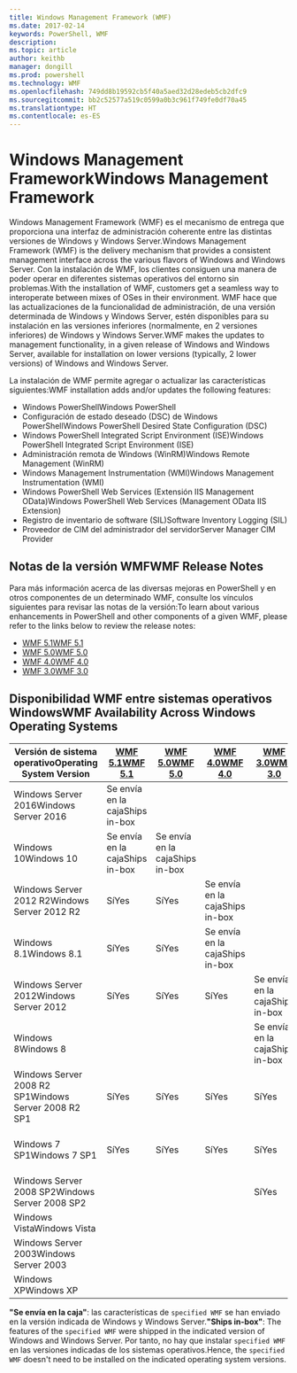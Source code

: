 ```yaml
---
title: Windows Management Framework (WMF)
ms.date: 2017-02-14
keywords: PowerShell, WMF
description: 
ms.topic: article
author: keithb
manager: dongill
ms.prod: powershell
ms.technology: WMF
ms.openlocfilehash: 749dd8b19592cb5f40a5aed32d28edeb5cb2dfc9
ms.sourcegitcommit: bb2c52577a519c0599a0b3c961f749fe0df70a45
ms.translationtype: HT
ms.contentlocale: es-ES
---
```

# <a name="windows-management-framework"></a><span data-ttu-id="f9db0-103">Windows Management Framework</span><span class="sxs-lookup"><span data-stu-id="f9db0-103">Windows Management Framework</span></span>

<span data-ttu-id="f9db0-104">Windows Management Framework (WMF) es el mecanismo de entrega que proporciona una interfaz de administración coherente entre las distintas versiones de Windows y Windows Server.</span><span class="sxs-lookup"><span data-stu-id="f9db0-104">Windows Management Framework (WMF) is the delivery mechanism that provides a consistent management interface across the various flavors of Windows and Windows Server.</span></span>
<span data-ttu-id="f9db0-105">Con la instalación de WMF, los clientes consiguen una manera de poder operar en diferentes sistemas operativos del entorno sin problemas.</span><span class="sxs-lookup"><span data-stu-id="f9db0-105">With the installation of WMF, customers get a seamless way to interoperate between mixes of OSes in their environment.</span></span>
<span data-ttu-id="f9db0-106">WMF hace que las actualizaciones de la funcionalidad de administración, de una versión determinada de Windows y Windows Server, estén disponibles para su instalación en las versiones inferiores (normalmente, en 2 versiones inferiores) de Windows y Windows Server.</span><span class="sxs-lookup"><span data-stu-id="f9db0-106">WMF makes the updates to management functionality, in a given release of Windows and Windows Server, available for installation on lower versions (typically, 2 lower versions) of Windows and Windows Server.</span></span>

<span data-ttu-id="f9db0-107">La instalación de WMF permite agregar o actualizar las características siguientes:</span><span class="sxs-lookup"><span data-stu-id="f9db0-107">WMF installation adds and/or updates the following features:</span></span>

- <span data-ttu-id="f9db0-108">Windows PowerShell</span><span class="sxs-lookup"><span data-stu-id="f9db0-108">Windows PowerShell</span></span>
- <span data-ttu-id="f9db0-109">Configuración de estado deseado (DSC) de Windows PowerShell</span><span class="sxs-lookup"><span data-stu-id="f9db0-109">Windows PowerShell Desired State Configuration (DSC)</span></span>
- <span data-ttu-id="f9db0-110">Windows PowerShell Integrated Script Environment (ISE)</span><span class="sxs-lookup"><span data-stu-id="f9db0-110">Windows PowerShell Integrated Script Environment (ISE)</span></span>
- <span data-ttu-id="f9db0-111">Administración remota de Windows (WinRM)</span><span class="sxs-lookup"><span data-stu-id="f9db0-111">Windows Remote Management (WinRM)</span></span>
- <span data-ttu-id="f9db0-112">Windows Management Instrumentation (WMI)</span><span class="sxs-lookup"><span data-stu-id="f9db0-112">Windows Management Instrumentation (WMI)</span></span>
- <span data-ttu-id="f9db0-113">Windows PowerShell Web Services (Extensión IIS Management OData)</span><span class="sxs-lookup"><span data-stu-id="f9db0-113">Windows PowerShell Web Services (Management OData IIS Extension)</span></span>
- <span data-ttu-id="f9db0-114">Registro de inventario de software (SIL)</span><span class="sxs-lookup"><span data-stu-id="f9db0-114">Software Inventory Logging (SIL)</span></span>
- <span data-ttu-id="f9db0-115">Proveedor de CIM del administrador del servidor</span><span class="sxs-lookup"><span data-stu-id="f9db0-115">Server Manager CIM Provider</span></span>

## <a name="wmf-release-notes"></a><span data-ttu-id="f9db0-116">Notas de la versión WMF</span><span class="sxs-lookup"><span data-stu-id="f9db0-116">WMF Release Notes</span></span>

<span data-ttu-id="f9db0-117">Para más información acerca de las diversas mejoras en PowerShell y en otros componentes de un determinado WMF, consulte los vínculos siguientes para revisar las notas de la versión:</span><span class="sxs-lookup"><span data-stu-id="f9db0-117">To learn about various enhancements in PowerShell and other components of a given WMF, please refer to the links below to review the release notes:</span></span>

- [<span data-ttu-id="f9db0-118">WMF 5.1</span><span class="sxs-lookup"><span data-stu-id="f9db0-118">WMF 5.1</span></span>](5.1/release-notes.md)
- [<span data-ttu-id="f9db0-119">WMF 5.0</span><span class="sxs-lookup"><span data-stu-id="f9db0-119">WMF 5.0</span></span>](5.0/releasenotes.md)
- [<span data-ttu-id="f9db0-120">WMF 4.0</span><span class="sxs-lookup"><span data-stu-id="f9db0-120">WMF 4.0</span></span>](https://download.microsoft.com/download/3/D/6/3D61D262-8549-4769-A660-230B67E15B25/Windows%20Management%20Framework%204%200%20Release%20Notes.docx)
- [<span data-ttu-id="f9db0-121">WMF 3.0</span><span class="sxs-lookup"><span data-stu-id="f9db0-121">WMF 3.0</span></span>](https://download.microsoft.com/download/E/7/6/E76850B8-DA6E-4FF5-8CCE-A24FC513FD16/WMF%203%20Release%20Notes.docx)

## <a name="wmf-availability-across-windows-operating-systems"></a><span data-ttu-id="f9db0-122">Disponibilidad WMF entre sistemas operativos Windows</span><span class="sxs-lookup"><span data-stu-id="f9db0-122">WMF Availability Across Windows Operating Systems</span></span>

| <span data-ttu-id="f9db0-123">Versión de sistema operativo</span><span class="sxs-lookup"><span data-stu-id="f9db0-123">Operating System Version</span></span> | [<span data-ttu-id="f9db0-124">WMF 5.1</span><span class="sxs-lookup"><span data-stu-id="f9db0-124">WMF 5.1</span></span>](https://aka.ms/wmf51download) | [<span data-ttu-id="f9db0-125">WMF 5.0</span><span class="sxs-lookup"><span data-stu-id="f9db0-125">WMF 5.0</span></span>](https://aka.ms/wmf5download) | [<span data-ttu-id="f9db0-126">WMF 4.0</span><span class="sxs-lookup"><span data-stu-id="f9db0-126">WMF 4.0</span></span>](https://aka.ms/wmf4download) |  [<span data-ttu-id="f9db0-127">WMF 3.0</span><span class="sxs-lookup"><span data-stu-id="f9db0-127">WMF 3.0</span></span>](https://aka.ms/wmf3download) | [<span data-ttu-id="f9db0-128">WMF 2.0</span><span class="sxs-lookup"><span data-stu-id="f9db0-128">WMF 2.0</span></span>](https://aka.ms/wmf2download) |
| ------------------------ | ----------- | ----------- | ----------- | ------------ |  ------------- |
| <span data-ttu-id="f9db0-129">Windows Server 2016</span><span class="sxs-lookup"><span data-stu-id="f9db0-129">Windows Server 2016</span></span> | <span data-ttu-id="f9db0-130">Se envía en la caja</span><span class="sxs-lookup"><span data-stu-id="f9db0-130">Ships in-box</span></span> |  |  |  |  |
| <span data-ttu-id="f9db0-131">Windows 10</span><span class="sxs-lookup"><span data-stu-id="f9db0-131">Windows 10</span></span> | <span data-ttu-id="f9db0-132">Se envía en la caja</span><span class="sxs-lookup"><span data-stu-id="f9db0-132">Ships in-box</span></span> | <span data-ttu-id="f9db0-133">Se envía en la caja</span><span class="sxs-lookup"><span data-stu-id="f9db0-133">Ships in-box</span></span>  | | | |  
| <span data-ttu-id="f9db0-134">Windows Server 2012 R2</span><span class="sxs-lookup"><span data-stu-id="f9db0-134">Windows Server 2012 R2</span></span>| <span data-ttu-id="f9db0-135">Sí</span><span class="sxs-lookup"><span data-stu-id="f9db0-135">Yes</span></span> | <span data-ttu-id="f9db0-136">Sí</span><span class="sxs-lookup"><span data-stu-id="f9db0-136">Yes</span></span> | <span data-ttu-id="f9db0-137">Se envía en la caja</span><span class="sxs-lookup"><span data-stu-id="f9db0-137">Ships in-box</span></span> |  |  |
| <span data-ttu-id="f9db0-138">Windows 8.1</span><span class="sxs-lookup"><span data-stu-id="f9db0-138">Windows 8.1</span></span> | <span data-ttu-id="f9db0-139">Sí</span><span class="sxs-lookup"><span data-stu-id="f9db0-139">Yes</span></span> | <span data-ttu-id="f9db0-140">Sí</span><span class="sxs-lookup"><span data-stu-id="f9db0-140">Yes</span></span> |  <span data-ttu-id="f9db0-141">Se envía en la caja</span><span class="sxs-lookup"><span data-stu-id="f9db0-141">Ships in-box</span></span> |  |  |
| <span data-ttu-id="f9db0-142">Windows Server 2012</span><span class="sxs-lookup"><span data-stu-id="f9db0-142">Windows Server 2012</span></span> | <span data-ttu-id="f9db0-143">Sí</span><span class="sxs-lookup"><span data-stu-id="f9db0-143">Yes</span></span> | <span data-ttu-id="f9db0-144">Sí</span><span class="sxs-lookup"><span data-stu-id="f9db0-144">Yes</span></span> | <span data-ttu-id="f9db0-145">Sí</span><span class="sxs-lookup"><span data-stu-id="f9db0-145">Yes</span></span> |  <span data-ttu-id="f9db0-146">Se envía en la caja</span><span class="sxs-lookup"><span data-stu-id="f9db0-146">Ships in-box</span></span> | |
| <span data-ttu-id="f9db0-147">Windows 8</span><span class="sxs-lookup"><span data-stu-id="f9db0-147">Windows 8</span></span> |  |  |  | <span data-ttu-id="f9db0-148">Se envía en la caja</span><span class="sxs-lookup"><span data-stu-id="f9db0-148">Ships in-box</span></span> | |
| <span data-ttu-id="f9db0-149">Windows Server 2008 R2 SP1</span><span class="sxs-lookup"><span data-stu-id="f9db0-149">Windows Server 2008 R2 SP1</span></span> | <span data-ttu-id="f9db0-150">Sí</span><span class="sxs-lookup"><span data-stu-id="f9db0-150">Yes</span></span> | <span data-ttu-id="f9db0-151">Sí</span><span class="sxs-lookup"><span data-stu-id="f9db0-151">Yes</span></span> | <span data-ttu-id="f9db0-152">Sí</span><span class="sxs-lookup"><span data-stu-id="f9db0-152">Yes</span></span> |  <span data-ttu-id="f9db0-153">Sí</span><span class="sxs-lookup"><span data-stu-id="f9db0-153">Yes</span></span>| <span data-ttu-id="f9db0-154">Se envía en la caja</span><span class="sxs-lookup"><span data-stu-id="f9db0-154">Ships in-box</span></span> |
| <span data-ttu-id="f9db0-155">Windows 7 SP1</span><span class="sxs-lookup"><span data-stu-id="f9db0-155">Windows 7 SP1</span></span>  | <span data-ttu-id="f9db0-156">Sí</span><span class="sxs-lookup"><span data-stu-id="f9db0-156">Yes</span></span> | <span data-ttu-id="f9db0-157">Sí</span><span class="sxs-lookup"><span data-stu-id="f9db0-157">Yes</span></span> | <span data-ttu-id="f9db0-158">Sí</span><span class="sxs-lookup"><span data-stu-id="f9db0-158">Yes</span></span> | <span data-ttu-id="f9db0-159">Sí</span><span class="sxs-lookup"><span data-stu-id="f9db0-159">Yes</span></span> | <span data-ttu-id="f9db0-160">Se envía en la caja</span><span class="sxs-lookup"><span data-stu-id="f9db0-160">Ships in-box</span></span> |
| <span data-ttu-id="f9db0-161">Windows Server 2008 SP2</span><span class="sxs-lookup"><span data-stu-id="f9db0-161">Windows Server 2008 SP2</span></span> | | | | <span data-ttu-id="f9db0-162">Sí</span><span class="sxs-lookup"><span data-stu-id="f9db0-162">Yes</span></span> | <span data-ttu-id="f9db0-163">Sí</span><span class="sxs-lookup"><span data-stu-id="f9db0-163">Yes</span></span> |
| <span data-ttu-id="f9db0-164">Windows Vista</span><span class="sxs-lookup"><span data-stu-id="f9db0-164">Windows Vista</span></span> | | | | | <span data-ttu-id="f9db0-165">Sí</span><span class="sxs-lookup"><span data-stu-id="f9db0-165">Yes</span></span> |
| <span data-ttu-id="f9db0-166">Windows Server 2003</span><span class="sxs-lookup"><span data-stu-id="f9db0-166">Windows Server 2003</span></span>| | | |  | <span data-ttu-id="f9db0-167">Sí</span><span class="sxs-lookup"><span data-stu-id="f9db0-167">Yes</span></span> |
| <span data-ttu-id="f9db0-168">Windows XP</span><span class="sxs-lookup"><span data-stu-id="f9db0-168">Windows XP</span></span> | | | |  | <span data-ttu-id="f9db0-169">Sí</span><span class="sxs-lookup"><span data-stu-id="f9db0-169">Yes</span></span> |

<span data-ttu-id="f9db0-170">**"Se envía en la caja"**: las características de `specified WMF` se han enviado en la versión indicada de Windows y Windows Server.</span><span class="sxs-lookup"><span data-stu-id="f9db0-170">**"Ships in-box"**: The features of the `specified WMF` were shipped in the indicated version of  Windows and Windows Server.</span></span>
<span data-ttu-id="f9db0-171">Por tanto, no hay que instalar `specified WMF` en las versiones indicadas de los sistemas operativos.</span><span class="sxs-lookup"><span data-stu-id="f9db0-171">Hence, the `specified WMF` doesn't need to be installed on the indicated operating system versions.</span></span>

